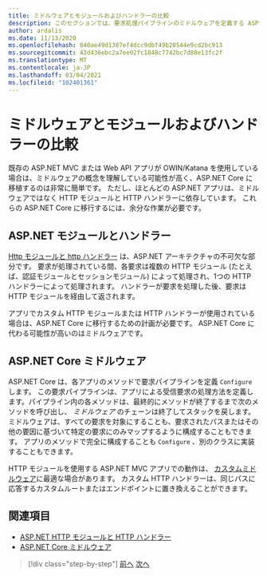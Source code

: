 ```yaml
---
title: ミドルウェアとモジュールおよびハンドラーの比較
description: このセクションでは、要求処理パイプラインのミドルウェアを定義する ASP.NET Core アプリでハンドラーとモジュールを使用する ASP.NET アプリの構造の違いについて説明します。
author: ardalis
ms.date: 11/13/2020
ms.openlocfilehash: 040ae49d1307ef4dcc9dbf49b20544e9cd2bc913
ms.sourcegitcommit: 42d436ebc2a7ee02fc1848c7742bc7d80e13fc2f
ms.translationtype: MT
ms.contentlocale: ja-JP
ms.lasthandoff: 03/04/2021
ms.locfileid: "102401361"
---
```

# <a name="compare-middleware-to-modules-and-handlers"></a>ミドルウェアとモジュールおよびハンドラーの比較

既存の ASP.NET MVC または Web API アプリが OWIN/Katana を使用している場合は、ミドルウェアの概念を理解している可能性が高く、ASP.NET Core に移植するのは非常に簡単です。 ただし、ほとんどの ASP.NET アプリは、ミドルウェアではなく HTTP モジュールと HTTP ハンドラーに依存しています。 これらの ASP.NET Core に移行するには、余分な作業が必要です。

## <a name="aspnet-modules-and-handlers"></a>ASP.NET モジュールとハンドラー

[Http モジュールと http ハンドラー](/troubleshoot/aspnet/http-modules-handlers) は、ASP.NET アーキテクチャの不可欠な部分です。 要求が処理されている間、各要求は複数の HTTP モジュール (たとえば、認証モジュールとセッションモジュール) によって処理され、1つの HTTP ハンドラーによって処理されます。 ハンドラーが要求を処理した後、要求は HTTP モジュールを経由して返されます。

アプリでカスタム HTTP モジュールまたは HTTP ハンドラーが使用されている場合は、ASP.NET Core に移行するための計画が必要です。 ASP.NET Core に代わる可能性が高いのはミドルウェアです。

## <a name="aspnet-core-middleware"></a>ASP.NET Core ミドルウェア

ASP.NET Core は、各アプリのメソッドで要求パイプラインを定義 `Configure` します。 この要求パイプラインは、アプリによる受信要求の処理方法を定義します。パイプライン内の各メソッドは、最終的にメソッドが終了するまで次のメソッドを呼び出し、 *ミドルウェア* のチェーンは終了してスタックを戻します。 ミドルウェアは、すべての要求を対象にすることも、要求されたパスまたはその他の要因に基づいて特定の要求にのみマップするように構成することもできます。 アプリのメソッドで完全に構成することも `Configure` 、別のクラスに実装することもできます。

HTTP モジュールを使用する ASP.NET MVC アプリでの動作は、 [カスタムミドルウェア](/aspnet/core/fundamentals/middleware/?preserve-view=true&view=aspnetcore-3.1)に最適な場合があります。 カスタム HTTP ハンドラーは、同じパスに応答するカスタムルートまたはエンドポイントに置き換えることができます。

## <a name="references"></a>関連項目

- [ASP.NET HTTP モジュールと HTTP ハンドラー](/troubleshoot/aspnet/http-modules-handlers)
- [ASP.NET Core ミドルウェア](/aspnet/core/fundamentals/middleware/?preserve-view=true&view=aspnetcore-3.1)

>[!div class="step-by-step"]
>[前へ](dependency-injection-differences.md)
>[次へ](configuration-differences.md)
